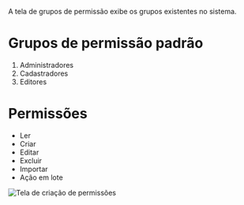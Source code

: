 A tela de grupos de permissão exibe os grupos existentes no sistema.

# Grupos de permissão padrão

1. Administradores
2. Cadastradores
3. Editores

# Permissões

- Ler
- Criar
- Editar
- Excluir
- Importar
- Ação em lote


![Tela de criação de permissões]()